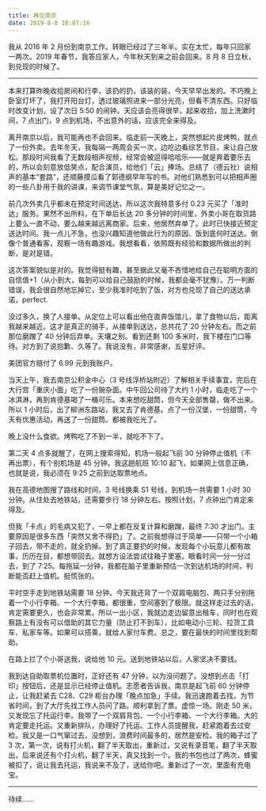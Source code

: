 ```yaml
---
title: 再见南京
date: 2019-8-8 18:07:16
---
```


我从 2016 年 2 月份到南京工作。转眼已经过了三年半。实在太忙，每年只回家一两次。2019 年春节，我答应家人，今年秋天到来之前会回来。8 月 8 日立秋，到兑现的时候了。

<!-- more -->

---

本来打算昨晚收拾房间和行李，该扔的扔，该装的装，今天早早出发的。不巧晚上卧室灯坏了，我打开阳台灯，透过玻璃照进来一部分光亮，但看不清东西。只好临时改变计划，设了次日 5:50 的闹钟。天应该会亮得很早，起来收拾，加上洗漱时间，7 点出门，9 点到机场，不出意外的话，应该完全来得及。

离开南京以后，我可能再也不会回来。临走前一天晚上，突然想起片皮烤鸭，就点了一份外卖。去年冬天，我每隔一两周会买一次，边吃边看综艺节目，来让自己放松。那段时间我看了无数段相声视频，经常会被逗得哈哈乐——就是奔着要乐去的，所以会刻意放低笑点，配合演员，给他们「云」捧场。总结了（德云社）说相声的基本“套路”，还顺藤摸瓜看了郭德纲早年写的书。对他们熟悉到可以把相声圈的一些八卦用于我的讲课，来调节课堂气氛，算是美好记忆之一。

前几次外卖几乎都未在预定时间送达，所以这次我特意多付 0.23 元买了「准时达」服务。果然不出所料，在下单后长达 20 多分钟的时间里，外卖小哥在取货路上要么一直不动，要么越来越远离商家。后来，他居然弃单了。此时已快接近预定送达时间。我一点儿不急，也没兴趣知道他做此行为的原因、饭到底何时送达。倒像个普通看客，观察一场有趣游戏。我想看看，依照既有经验和数据所做出的判断，是对是错。

这次答案貌似是对的。我觉得挺有趣，甚至据此又毫不吝惜地给自己在聪明方面的自信值+1（从小到大，每到可以给自己鼓励的时候，我都会毫不犹豫）。万一判断错误，我会很自然地忘掉它，至少我准时吃到了饭，对方也兑现了自己的送达承诺，perfect. 

没过多久，换了人接单。从定位上可以看出他在直奔饭馆儿，拿了食物以后，距离我越来越近。这才是真正的骑手，从接单到送达，总共花了 20 分钟左右。而之前那位磨蹭了 40 分钟后弃单。天壤之别。看到还剩 100 多米时，我下楼在门口等待。对方到了说抱歉、久等了。我说没有，非常感谢，五星好评。

美团官方赔付了 6.99 元到我账户。

当天上午，我去南京公积金中心（3 号线浮桥站附近）了解相关手续事宜，完后在大行宫「重庆小面」吃了一份豌杂面。中午回公司待了大约 1 小时，临走吃了一个冰淇淋，再到肯德基喝了一桶可乐。本来想吃甜筒，但今天全部售罄，做不出来。所以 1 小时后，出了柳洲东路站，我又去了肯德基。点了一份汉堡，一份甜筒，今天有优惠活动，再送了一份甜筒。都被我吃光了。

晚上没什么食欲。烤鸭吃了不到一半，就吃不下了。

第二天 4 点多就醒了，在网上搜索得知，机场一般起飞前 30 分钟停止值机（不再出票），有个别机场是 45 分钟。我这趟航班 10:10 起飞，如果网上信息正确，也就是说，我必须在 9:25 之前到达取票地点。

我在高德地图搜了路线和时间，3 号线换乘 S1 号线，到机场一共需要 1 小时 30 分钟。从住处去地铁站，还需要步行 18 分钟左右。按照计划，7 点钟出门肯定来得及。

但我「卡点」的毛病又犯了，一早上都在反复计算和磨蹭，最终 7:30 才出门。主要原因是很多东西「突然又舍不得扔」了。之前我想得过于简单——只带一个小箱子回去，带不走的，就全扔掉。到了真正要扔的时候，发现每个小玩意儿都有故事，历历在目，都想带回去。就想方设法尝试往箱子里塞。眼看时间一分一分过去，到了 7:25。每拖延一分钟，我都在脑子里重新预估一次到达机场的时间，判断能否赶上值机。挺慌张的。

平时空手走到地铁站需要 18 分钟。今天我还背了一个双肩电脑包、两只手分别拖着一个小行李箱、一个大行李箱，都很重，空间塞到了极限。就这样走过去的话，肯定需要更久，也会非常累。所以一出小区，我就边走边留意出租车，同时也在观察路上有没有可以借助的其它力量（防止打不到车），比如电动小三轮、拉货工具车、私家车等。如果可以搭乘，就给人家付车费。总之，要在最快的时间里找到帮助。

在路上拦了个小哥送我，说给他 10 元。送到地铁站以后，人家坚决不要钱。

我到达自助取票机位置时，正好还有 47 分钟，以为没问题了。没想到点击「打印」按钮后，还是显示已经停止值机。志愿者告诉我，南京是起飞前 60 分钟停止，让我赶紧去 C28、C29 柜台办理「晚点加急」手续。我迅速跑着去找，为节省时间，到了大厅先找工作人员问了路。顺利拿到了票。虚惊一场。刚走 50 米，又发现忘了托运行李。我带了一个双肩背包、一个小行李箱、一个大行李箱。大的肯定要走托运。又重新排队，办理好了托运。工作人员提醒我，赶紧跑着去过安检。我又是一口气窜过去，没想到，浪费时间最多的，居然是安检。我的箱子过了 3 次，第一次，说有打火机，翻了半天取出，重新过，又说有录音笔，翻了半天取出，后来说还有个打火机，翻了半天，真又找到一个。我的书包也过了两次，蜂蜜被扣了，说让我去托运，我说来不及了，送给你吧。重新过了一次，里面有充电宝。

---

待续……